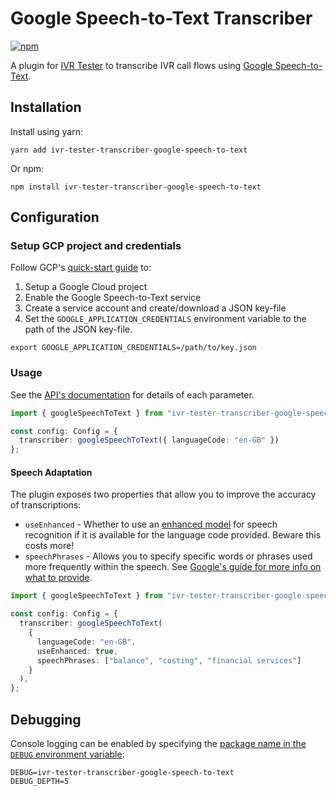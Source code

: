 # Google Speech-to-Text Transcriber

[![npm](https://img.shields.io/npm/v/ivr-tester-transcriber-google-speech-to-text)](https://www.npmjs.com/package/ivr-tester-transcriber-google-speech-to-text)

A plugin for [IVR Tester](https://github.com/SketchingDev/ivr-tester) to transcribe IVR call flows using
[Google Speech-to-Text](https://cloud.google.com/speech-to-text).

## Installation

Install using yarn:

```shell
yarn add ivr-tester-transcriber-google-speech-to-text
```

Or npm:

```shell
npm install ivr-tester-transcriber-google-speech-to-text
```

## Configuration

### Setup GCP project and credentials

Follow GCP's [quick-start guide](https://cloud.google.com/speech-to-text/docs/quickstart-client-libraries) to:
1. Setup a Google Cloud project
2. Enable the Google Speech-to-Text service
3. Create a service account and create/download a JSON key-file
4. Set the `GOOGLE_APPLICATION_CREDENTIALS` environment variable to the path of the JSON key-file.

```shell
export GOOGLE_APPLICATION_CREDENTIALS=/path/to/key.json
```

### Usage

See the [API's documentation](./doc/modules/_index_.md) for details of each parameter.

```typescript
import { googleSpeechToText } from "ivr-tester-transcriber-google-speech-to-text";

const config: Config = {
  transcriber: googleSpeechToText({ languageCode: "en-GB" })
};
```

#### Speech Adaptation

The plugin exposes two properties that allow you to improve the accuracy of transcriptions:

* `useEnhanced` - Whether to use an [enhanced model](https://cloud.google.com/speech-to-text/docs/enhanced-models)
  for speech recognition if it is available for the language code provided. Beware this costs more!
* `speechPhrases` - Allows you to specify specific words or phrases used more frequently within the speech. See
  [Google's guide for more info on what to provide](https://cloud.google.com/speech-to-text/docs/speech-adaptation).

```typescript
import { googleSpeechToText } from "ivr-tester-transcriber-google-speech-to-text";

const config: Config = {
  transcriber: googleSpeechToText(
    {
      languageCode: "en-GB",
      useEnhanced: true,
      speechPhrases: ["balance", "costing", "financial services"]
    }
  ),
};
```

## Debugging

Console logging can be enabled by specifying the
[package name in the `DEBUG` environment variable](https://github.com/visionmedia/debug#environment-variables):

```
DEBUG=ivr-tester-transcriber-google-speech-to-text
DEBUG_DEPTH=5
```
